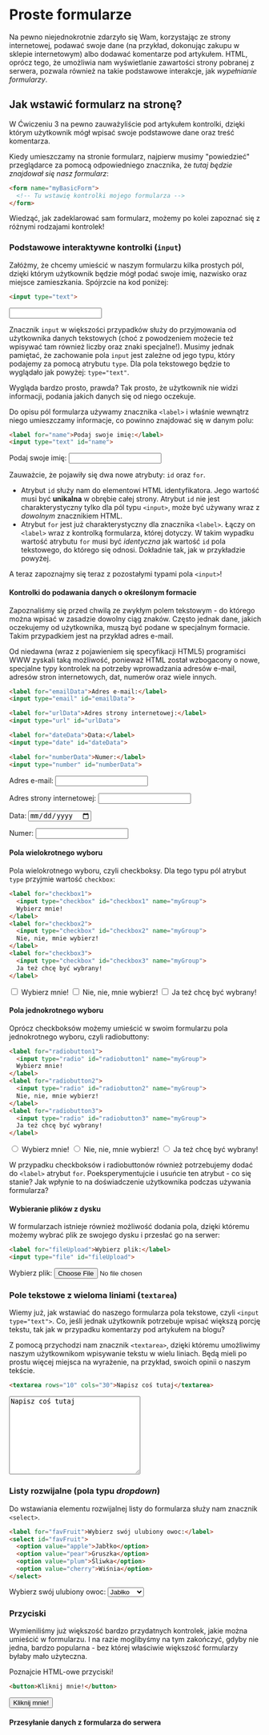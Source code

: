 # Proste formularze

Na pewno niejednokrotnie zdarzyło się Wam, korzystając ze strony internetowej, podawać swoje dane (na przykład, dokonując zakupu w sklepie internetowym) albo dodawać komentarze pod artykułem. HTML, oprócz tego, że umożliwia nam wyświetlanie zawartości strony pobranej z serwera, pozwala również na takie podstawowe interakcje, jak *wypełnianie formularzy*.

## Jak wstawić formularz na stronę?

W Ćwiczeniu 3 na pewno zauważyliście pod artykułem kontrolki, dzięki którym użytkownik mógł wpisać swoje podstawowe dane oraz treść komentarza.

Kiedy umieszczamy na stronie formularz, najpierw musimy "powiedzieć" przeglądarce za pomocą odpowiedniego znacznika, że *tutaj będzie znajdował się nasz formularz*:

```html
<form name="myBasicForm">
  <!-- Tu wstawię kontrolki mojego formularza -->
</form>
```

Wiedząć, jak zadeklarować sam formularz, możemy po kolei zapoznać się z różnymi rodzajami kontrolek!

### Podstawowe interaktywne kontrolki (`input`)

Załóżmy, że chcemy umieścić w naszym formularzu kilka prostych pól, dzięki którym użytkownik będzie mógł podać swoje imię, nazwisko oraz miejsce zamieszkania. Spójrzcie na kod poniżej:

```html
<input type="text">
```

<div class="example-wrapper">
  <input type="text">
</div>

Znacznik `input` w większości przypadków służy do przyjmowania od użytkownika danych tekstowych (choć z powodzeniem możecie też wpisywać tam również liczby oraz znaki specjalne!). Musimy jednak pamiętać, że zachowanie pola `input` jest zależne od jego typu, który podajemy za pomocą atrybutu `type`. Dla pola tekstowego będzie to wyglądało jak powyżej: `type="text"`.

Wygląda bardzo prosto, prawda? Tak prosto, że użytkownik nie widzi informacji, podania jakich danych się od niego oczekuje. 

Do opisu pól formularza używamy znacznika `<label>` i właśnie wewnątrz niego umieszczamy informacje, co powinno znajdować się w danym polu:

```html
<label for="name">Podaj swoje imię:</label>
<input type="text" id="name">
```

<div class="example-wrapper">
  <label for="name">Podaj swoje imię:</label>
  <input type="text" id="name">
</div>

Zauważcie, że pojawiły się dwa nowe atrybuty: `id` oraz `for`.

- Atrybut `id` służy nam do elementowi HTML identyfikatora. Jego wartość musi być **unikalna** w obrębie całej strony. Atrybut `id` nie jest charakterystyczny tylko dla pól typu `<input>`, może być używany wraz z *dowolnym* znacznikiem HTML.
- Atrybut `for` jest już charakterystyczny dla znacznika `<label>`. Łączy on `<label>` wraz z kontrolką formularza, której dotyczy. W takim wypadku wartość atrybutu `for` musi być *identyczna* jak wartość `id` pola tekstowego, do którego się odnosi. Dokładnie tak, jak w przykładzie powyżej.

A teraz zapoznajmy się teraz z pozostałymi typami pola `<input>`!

#### Kontrolki do podawania danych o określonym formacie

Zapoznaliśmy się przed chwilą ze zwykłym polem tekstowym - do którego można wpisać w zasadzie dowolny ciąg znaków. Często jednak dane, jakich oczekujemy od użytkownika, muszą być podane w specjalnym formacie. Takim przypadkiem jest na przykład adres e-mail.

Od niedawna (wraz z pojawieniem się specyfikacji HTML5) programiści WWW zyskali taką możliwość, ponieważ HTML został wzbogacony o nowe, specjalne typy kontrolek na potrzeby wprowadzania adresów e-mail, adresów stron internetowych, dat, numerów oraz wiele innych.

```html
<label for="emailData">Adres e-mail:</label>
<input type="email" id="emailData">

<label for="urlData">Adres strony internetowej:</label>
<input type="url" id="urlData">

<label for="dateData">Data:</label>
<input type="date" id="dateData">

<label for="numberData">Numer:</label>
<input type="number" id="numberData">
```

<div class="example-wrapper">
  <label for="emailData">Adres e-mail:</label>
  <input type="email" id="emailData">

  <label for="urlData">Adres strony internetowej:</label>
  <input type="url" id="urlData">

  <label for="dateData">Data:</label>
  <input type="date" id="dateData">

  <label for="numberData">Numer:</label>
  <input type="number" id="numberData">
</div>

#### Pola wielokrotnego wyboru

Pola wielokrotnego wyboru, czyli checkboksy. Dla tego typu pól atrybut `type` przyjmie wartość `checkbox`:

```html
<label for="checkbox1">
  <input type="checkbox" id="checkbox1" name="myGroup">
  Wybierz mnie!
</label>
<label for="checkbox2">
  <input type="checkbox" id="checkbox2" name="myGroup">
  Nie, nie, mnie wybierz!
</label>
<label for="checkbox3">
  <input type="checkbox" id="checkbox3" name="myGroup">
  Ja też chcę być wybrany!
</label>
```

<div class="example-wrapper">
  <label for="checkbox1">
    <input type="checkbox" id="checkbox1" name="myGroup">
    Wybierz mnie!
  </label>
  <label for="checkbox2">
    <input type="checkbox" id="checkbox2" name="myGroup">
    Nie, nie, mnie wybierz!
  </label>
  <label for="checkbox3">
    <input type="checkbox" id="checkbox3" name="myGroup">
    Ja też chcę być wybrany!
  </label>
</div>

#### Pola jednokrotnego wyboru

Oprócz checkboksów możemy umieścić w swoim formularzu pola jednokrotnego wyboru, czyli radiobuttony:

```html
<label for="radiobutton1">
  <input type="radio" id="radiobutton1" name="myGroup">
  Wybierz mnie!
</label>
<label for="radiobutton2">
  <input type="radio" id="radiobutton2" name="myGroup">
  Nie, nie, mnie wybierz!
</label>
<label for="radiobutton3">
  <input type="radio" id="radiobutton3" name="myGroup">
  Ja też chcę być wybrany!
</label>
```

<div class="example-wrapper">
  <label for="radiobutton1">
    <input type="radio" id="radiobutton1" name="myGroup">
    Wybierz mnie!
  </label>
  <label for="radiobutton2">
    <input type="radio" id="radiobutton2" name="myGroup">
    Nie, nie, mnie wybierz!
  </label>
  <label for="radiobutton3">
    <input type="radio" id="radiobutton3" name="myGroup">
    Ja też chcę być wybrany!
  </label>
</div>

W przypadku checkboksów i radiobuttonów również potrzebujemy dodać do `<label>` atrybut `for`. Poeksperymentujcie i usuńcie ten atrybut - co się stanie? Jak wpłynie to na doświadczenie użytkownika podczas używania formularza?

#### Wybieranie plików z dysku

W formularzach istnieje również możliwość dodania pola, dzięki któremu możemy wybrać plik ze swojego dysku i przesłać go na serwer:

```html
<label for="fileUpload">Wybierz plik:</label>
<input type="file" id="fileUpload">
```
<div class="example-wrapper">
  <label for="fileUpload">Wybierz plik:</label>
  <input type="file" id="fileUpload">
</div>

### Pole tekstowe z wieloma liniami (`textarea`)

Wiemy już, jak wstawiać do naszego formularza pola tekstowe, czyli `<input type="text">`. Co, jeśli jednak użytkownik potrzebuje wpisać większą porcję tekstu, tak jak w przypadku komentarzy pod artykułem na blogu?

Z pomocą przychodzi nam znacznik `<textarea>`, dzięki któremu umożliwimy naszym użytkownikom wpisywanie tekstu w wielu liniach. Będą mieli po prostu więcej miejsca na wyrażenie, na przykład, swoich opinii o naszym tekście.

```html
<textarea rows="10" cols="30">Napisz coś tutaj</textarea>
```

<div class="example-wrapper">
  <textarea rows="10" cols="30">Napisz coś tutaj</textarea>
</div>

### Listy rozwijalne (pola typu *dropdown*)

Do wstawiania elementu rozwijalnej listy do formularza służy nam znacznik `<select>`.

```html
<label for="favFruit">Wybierz swój ulubiony owoc:</label>
<select id="favFruit">
  <option value="apple">Jabłko</option>
  <option value="pear">Gruszka</option>
  <option value="plum">Śliwka</option>
  <option value="cherry">Wiśnia</option>
</select>
```

<div class="example-wrapper">
  <label for="favFruit">Wybierz swój ulubiony owoc:</label>
  <select id="favFruit">
    <option value="apple">Jabłko</option>
    <option value="pear">Gruszka</option>
    <option value="plum">Śliwka</option>
    <option value="cherry">Wiśnia</option>
  </select>
</div>

### Przyciski

Wymieniliśmy już większość bardzo przydatnych kontrolek, jakie można umieścić w formularzu. I na razie moglibyśmy na tym zakończyć, gdyby nie jedna, bardzo popularna - bez której właściwie większość formularzy byłaby mało użyteczna.

Poznajcie HTML-owe przyciski!

```html
<button>Kliknij mnie!</button>
```

<div class="example-wrapper">
  <button>Kliknij mnie!</button>
</div>


#### Przesyłanie danych z formularza do serwera

